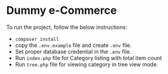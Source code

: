# Dummy e-Commerce


To run the project, follow the below instructions:

- `composer install`
- copy the `.env.example` file and create `.env` file.
- Set proper database credential in the `.env` file.
- Run `index.php` file for Category listing with total item count
- Run `tree.php` file for viewing category in tree view mode. 


